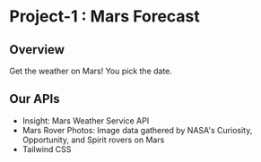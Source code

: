 # Project-1 : Mars Forecast

## Overview
Get the weather on Mars! You pick the date.

## Our APIs
* Insight: Mars Weather Service API
* Mars Rover Photos: Image data gathered by NASA's Curiosity, Opportunity, and Spirit rovers on Mars
* Tailwind CSS
